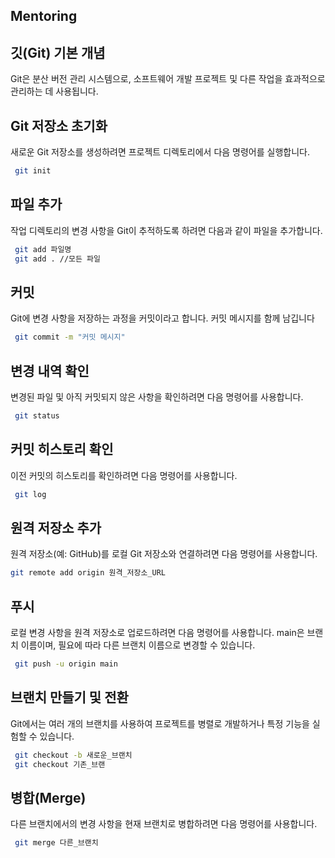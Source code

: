 ## Mentoring
## 깃(Git) 기본 개념
Git은 분산 버전 관리 시스템으로, 소프트웨어 개발 프로젝트 및 다른 작업을 효과적으로 관리하는 데 사용됩니다.
## Git 저장소 초기화
새로운 Git 저장소를 생성하려면 프로젝트 디렉토리에서 다음 명령어를 실행합니다.
```bash
 git init
```
## 파일 추가
작업 디렉토리의 변경 사항을 Git이 추적하도록 하려면 다음과 같이 파일을 추가합니다. 
``` bash
 git add 파일명
 git add . //모든 파일
```
## 커밋
Git에 변경 사항을 저장하는 과정을 커밋이라고 합니다. 커밋 메시지를 함께 남깁니다
``` bash
 git commit -m "커밋 메시지"
```
## 변경 내역 확인
변경된 파일 및 아직 커밋되지 않은 사항을 확인하려면 다음 명령어를 사용합니다.
``` bash
 git status
```
## 커밋 히스토리 확인
이전 커밋의 히스토리를 확인하려면 다음 명령어를 사용합니다.
``` bash
 git log
```
## 원격 저장소 추가
원격 저장소(예: GitHub)를 로컬 Git 저장소와 연결하려면 다음 명령어를 사용합니다.
``` bash
git remote add origin 원격_저장소_URL
```
## 푸시
로컬 변경 사항을 원격 저장소로 업로드하려면 다음 명령어를 사용합니다. 
main은 브랜치 이름이며, 필요에 따라 다른 브랜치 이름으로 변경할 수 있습니다.
``` bash
 git push -u origin main
```
## 브랜치 만들기 및 전환
Git에서는 여러 개의 브랜치를 사용하여 프로젝트를 병렬로 개발하거나 특정 기능을 실험할 수 있습니다.
``` bash
 git checkout -b 새로운_브랜치
 git checkout 기존_브랜
```
## 병합(Merge)
다른 브랜치에서의 변경 사항을 현재 브랜치로 병합하려면 다음 명령어를 사용합니다.
``` bash
 git merge 다른_브랜치
```